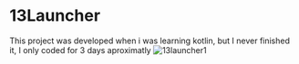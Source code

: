 # 13Launcher
This project was developed when i was learning kotlin, but I never finished it, I only coded for 3 days aproximatly
![13launcher1](https://user-images.githubusercontent.com/53386722/70367611-829d3a00-186f-11ea-8117-5910cbb9d6cb.jpg)
